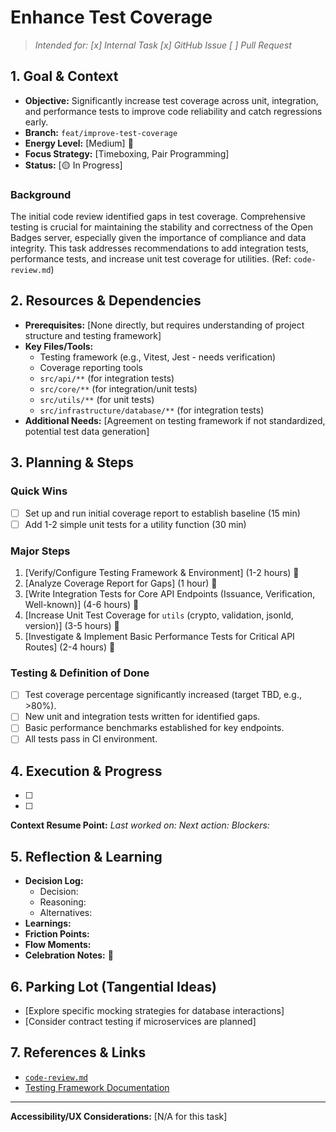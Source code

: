 # Enhance Test Coverage

> _Intended for: [x] Internal Task  [x] GitHub Issue  [ ] Pull Request_

## 1. Goal & Context
- **Objective:** Significantly increase test coverage across unit, integration, and performance tests to improve code reliability and catch regressions early.
- **Branch:** `feat/improve-test-coverage`
- **Energy Level:** [Medium] 🔋
- **Focus Strategy:** [Timeboxing, Pair Programming]
- **Status:** [🟡 In Progress]

### Background
The initial code review identified gaps in test coverage. Comprehensive testing is crucial for maintaining the stability and correctness of the Open Badges server, especially given the importance of compliance and data integrity. This task addresses recommendations to add integration tests, performance tests, and increase unit test coverage for utilities. (Ref: `code-review.md`)

## 2. Resources & Dependencies
- **Prerequisites:** [None directly, but requires understanding of project structure and testing framework]
- **Key Files/Tools:**
    - Testing framework (e.g., Vitest, Jest - needs verification)
    - Coverage reporting tools
    - `src/api/**` (for integration tests)
    - `src/core/**` (for integration/unit tests)
    - `src/utils/**` (for unit tests)
    - `src/infrastructure/database/**` (for integration tests)
- **Additional Needs:** [Agreement on testing framework if not standardized, potential test data generation]

## 3. Planning & Steps
### Quick Wins
- [ ] Set up and run initial coverage report to establish baseline (15 min)
- [ ] Add 1-2 simple unit tests for a utility function (30 min)

### Major Steps
1. [Verify/Configure Testing Framework & Environment] (1-2 hours) 🎯
2. [Analyze Coverage Report for Gaps] (1 hour) 🎯
3. [Write Integration Tests for Core API Endpoints (Issuance, Verification, Well-known)] (4-6 hours) 🎯
4. [Increase Unit Test Coverage for `utils` (crypto, validation, jsonld, version)] (3-5 hours) 🎯
5. [Investigate & Implement Basic Performance Tests for Critical API Routes] (2-4 hours) 🎯

### Testing & Definition of Done
- [ ] Test coverage percentage significantly increased (target TBD, e.g., >80%).
- [ ] New unit and integration tests written for identified gaps.
- [ ] Basic performance benchmarks established for key endpoints.
- [ ] All tests pass in CI environment.

## 4. Execution & Progress
- [ ] [Step/Task]: [Progress/Notes]
- [ ] [Step/Task]: [Progress/Notes]

**Context Resume Point:**
_Last worked on:_
_Next action:_
_Blockers:_

## 5. Reflection & Learning
- **Decision Log:**
  - Decision:
  - Reasoning:
  - Alternatives:
- **Learnings:**
- **Friction Points:**
- **Flow Moments:**
- **Celebration Notes:** 🎉

## 6. Parking Lot (Tangential Ideas)
- [Explore specific mocking strategies for database interactions]
- [Consider contract testing if microservices are planned]

## 7. References & Links
- [`code-review.md`](./code-review.md)
- [Testing Framework Documentation](URL)

---

**Accessibility/UX Considerations:**
[N/A for this task] 